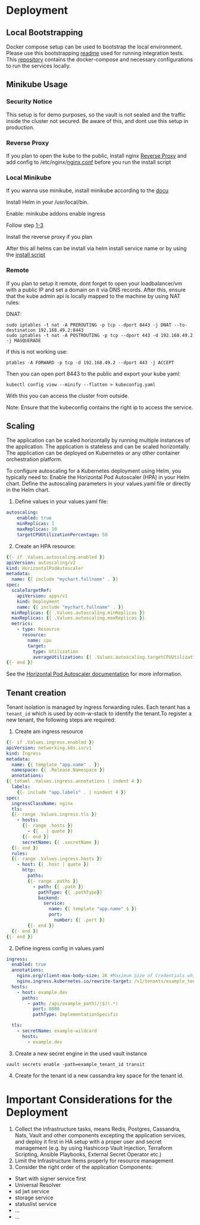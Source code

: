 # Deployment

## Local Bootstrapping

Docker compose setup can be used to bootstrap the local environment. Please use this bootstrapping [readme](https://gitlab.eclipse.org/eclipse/xfsc/organisational-credential-manager-w-stack/bdd/-/blob/main/bootstrap/README.md?ref_type=heads) used for running integration tests.
This [repository](https://gitlab.eclipse.org/eclipse/xfsc/organisational-credential-manager-w-stack/bdd) contains the docker-compose and necessary configurations to run the services locally. 

## Minikube Usage

### Security Notice

This setup is for demo purposes, so the vault is not sealed and the traffic inside the cluster not secured. Be aware of this, and dont use this setup in production.

### Reverse Proxy

If you plan to open the kube to the public, install nginx [Reverse Proxy](https://www.digitalocean.com/community/tutorials/how-to-install-nginx-on-ubuntu-20-04) 
and add config to /etc/nginx/[nginx.conf](./Reverse%20Proxy/nginx.conf) before you run the install script


### Local Minikube 

If you wanna use minikube, install minikube according to the [docu](https://minikube.sigs.k8s.io/docs/start) 

Install Helm in your /usr/local/bin.

Enable: minikube addons enable ingress

Follow step [1-3](https://minikube.sigs.k8s.io/docs/handbook/addons/ingress-dns/#Mac)

Install the reverse proxy if you plan

After this all helms can be install via helm install service name or by using the [install script](./install.sh)

### Remote
If you plan to setup it remote, dont forget to open your loadbalancer/vm with a public IP and set a domain on it via DNS records. After this, ensure that the kube admin api is locally mapped to the machine by using NAT rules: 

DNAT: 

```
sudo iptables -t nat -A PREROUTING -p tcp --dport 8443 -j DNAT --to-destination 192.168.49.2:8443
sudo iptables -t nat -A POSTROUTING -p tcp --dport 443 -d 192.168.49.2 -j MASQUERADE
```

if this is not working use: 

```
ptables -A FORWARD -p tcp -d 192.168.49.2 --dport 443 -j ACCEPT
``` 

Then you can open port 8443 to the public and export your kube yaml: 

```
kubectl config view --minify --flatten > kubeconfig.yaml
```

With this you can access the cluster from outside. 

Note: Ensure that the kubeconfig contains the right ip to access the service. 

## Scaling

The application can be scaled horizontally by running multiple instances of the application. The application is stateless and can be scaled horizontally. The application can be deployed on Kubernetes or any other container orchestration platform.

To configure autoscaling for a Kubernetes deployment using Helm, you typically need to:
Enable the Horizontal Pod Autoscaler (HPA) in your Helm chart.
Define the autoscaling parameters in your values.yaml file or directly in the Helm chart.

1. Define values in your values.yaml file:
```yaml
autoscaling:
    enabled: true
    minReplicas: 1
    maxReplicas: 10
    targetCPUUtilizationPercentage: 50
```

2. Create an HPA resource:

```yaml
{{- if .Values.autoscaling.enabled }}
apiVersion: autoscaling/v2
kind: HorizontalPodAutoscaler
metadata:
  name: {{ include "mychart.fullname" . }}
spec:
  scaleTargetRef:
    apiVersion: apps/v1
    kind: Deployment
    name: {{ include "mychart.fullname" . }}
  minReplicas: {{ .Values.autoscaling.minReplicas }}
  maxReplicas: {{ .Values.autoscaling.maxReplicas }}
  metrics:
    - type: Resource
      resource:
        name: cpu
        target:
          type: Utilization
          averageUtilization: {{ .Values.autoscaling.targetCPUUtilizationPercentage }}
{{- end }}
```
See the [Horizontal Pod Autoscaler documentation](https://kubernetes.io/docs/tasks/run-application/horizontal-pod-autoscale-walkthrough/) for more information.

## Tenant creation

Tenant isolation is managed by ingress forwarding rules. Each tenant has a `tenant_id` which is used by ocm-w-stack to identify the tenant.To register a new tenant, the following steps are required:

1. Create am ingress resource

```yaml
{{- if .Values.ingress.enabled }}
apiVersion: networking.k8s.io/v1
kind: Ingress
metadata:
  name: {{ template "app.name" . }}
  namespace: {{ .Release.Namespace }}
  annotations:
{{ toYaml .Values.ingress.annotations | indent 4 }}
  labels:
    {{- include "app.labels" . | nindent 4 }}
spec:
  ingressClassName: nginx
  tls:
  {{- range .Values.ingress.tls }}
    - hosts:
      {{- range .hosts }}
        - {{ . | quote }}
      {{- end }}
      secretName: {{ .secretName }}
  {{- end }}
  rules:
  {{- range .Values.ingress.hosts }}
    - host: {{ .host | quote }}
      http:
        paths:
        {{- range .paths }}
          - path: {{ .path }}
            pathType: {{ .pathType}}
            backend:
              service:
                name: {{ template "app.name" $ }}
                port:
                  number: {{ .port }}
        {{- end }}
  {{- end }}
{{- end }}
```

2. Define ingress config in values.yaml

```yaml
ingress:
  enabled: true
  annotations:
    nginx.org/client-max-body-size: 2K #Maximum Size of Credentials which are uploadable
    nginx.ingress.kubernetes.io/rewrite-target: /v1/tenants/example_tenant_id/example_path/$2
  hosts:
    - host: example.dev
      paths:
        - path: /api/example_path(/|$)(.*)
          port: 8080
          pathType: ImplementationSpecific

  tls:
    - secretName: example-wildcard
      hosts:
        - example.dev
```

3. Create a new secret engine in the used vault instance

```shell
vault secrets enable -path=example_tenant_id transit
```

4. Create for the tenant id a new cassandra key space for the tenant id.

# Important Considerations for the Deployment

1. Collect the infrastructure tasks, means Redis, Postgres, Cassandra, Nats, Vault and other components excepting the application services, and deploy it first in HA setup with a proper user and secret management (e.g. by using Hashicorp Vault Injection, Terraform Scripting, Ansible Playbooks, External Secret Operator etc.)
2. Limit the Infrastructure Items properly for resource management
3. Consider the right order of the application Components: 
  - Start with signer service first
  - Universal Resolver
  - sd jwt service
  - storage service
  - statuslist service
  - ...
  - ...
